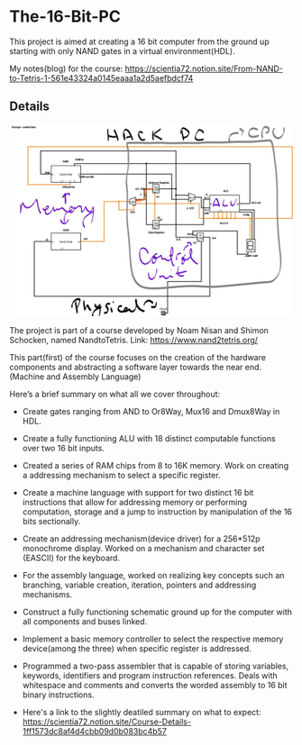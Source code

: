# The-16-Bit-PC

This project is aimed at creating a 16 bit computer from the ground up starting with only NAND gates in a virtual environment(HDL). 

My notes(blog) for the course:  https://scientia72.notion.site/From-NAND-to-Tetris-1-561e43324a0145eaaa1a2d5aefbdcf74 


## Details

![Alt text](Schematics/PC_Architecture.jpg?raw=true "Title")

The project is part of a course developed by Noam Nisan and Shimon Schocken, named NandtoTetris. Link: https://www.nand2tetris.org/


This part(first) of the course focuses on the creation of the hardware components and abstracting a software layer towards the near end.(Machine and Assembly Language) 

Here’s a brief summary on what all we cover throughout:

- Create gates ranging from AND to Or8Way, Mux16 and Dmux8Way in HDL.
- Create a fully functioning ALU with 18 distinct computable functions over two 16 bit inputs.
- Created a series of RAM chips from 8 to 16K memory. Work on creating a addressing mechanism to select a specific register.

- Create a machine language with support for two distinct 16 bit instructions that allow for addressing memory or performing computation, storage and a jump to instruction by manipulation of the 16 bits sectionally.
- Create an addressing mechanism(device driver) for a 256*512p monochrome display. Worked on a mechanism and character set (EASCII) for the keyboard.
- For the assembly language, worked on realizing key concepts such an branching, variable creation, iteration, pointers and addressing mechanisms.

- Construct a fully functioning schematic ground up for the computer with all components and buses linked.  
- Implement a basic memory controller to select the respective memory device(among the three) when specific register is addressed.

- Programmed a two-pass assembler that is capable of storing variables, keywords, identifiers and program instruction references. Deals with whitespace and comments and converts the worded assembly to 16 bit binary instructions.
- Here's a link to the slightly deatiled summary on what to expect: https://scientia72.notion.site/Course-Details-1ff1573dc8af4d4cbb09d0b083bc4b57


